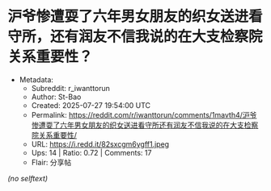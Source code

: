 # 沪爷惨遭耍了六年男女朋友的织女送进看守所，还有润友不信我说的在大支检察院关系重要性？

- Metadata:
  - Subreddit: r_iwanttorun
  - Author: St-Bao
  - Created: 2025-07-27 19:54:00 UTC
  - Permalink: https://reddit.com/r/iwanttorun/comments/1mavth4/沪爷惨遭耍了六年男女朋友的织女送进看守所还有润友不信我说的在大支检察院关系重要性/
  - URL: https://i.redd.it/82sxcgm6ygff1.jpeg
  - Ups: 14 | Ratio: 0.72 | Comments: 17
  - Flair: 分享帖

_(no selftext)_
